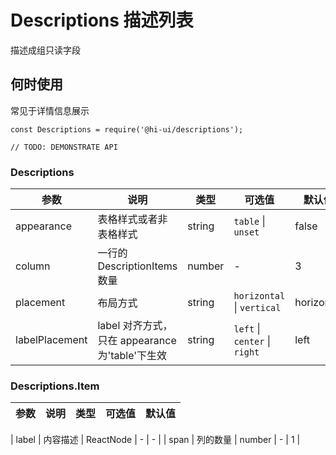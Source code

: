 # Descriptions 描述列表

描述成组只读字段

## 何时使用

常见于详情信息展示

```
const Descriptions = require('@hi-ui/descriptions');

// TODO: DEMONSTRATE API
```

### Descriptions

| 参数           | 说明                                            | 类型   | 可选值                        | 默认值     |
| -------------- | ----------------------------------------------- | ------ | ----------------------------- | ---------- |
| appearance     | 表格样式或者非表格样式                          | string | `table` \| `unset`            | false      |
| column         | 一行的 DescriptionItems 数量                    | number | -                             | 3          |
| placement      | 布局方式                                        | string | `horizontal` \| `vertical`    | horizontal |
| labelPlacement | label 对齐方式，只在 appearance 为'table'下生效 | string | `left` \| `center` \| `right` | left       |

### Descriptions.Item

| 参数 | 说明 | 类型 | 可选值 | 默认值 |
| ---- | ---- | ---- | ------ | ------ |


| label | 内容描述 | ReactNode | - | - |
| span | 列的数量 | number | - | 1 |
